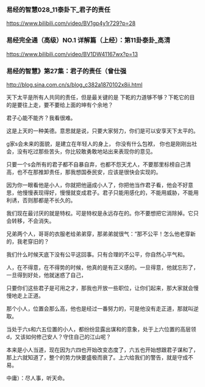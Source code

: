   ### 易经的智慧028_11泰卦下_君子的责任
  https://www.bilibili.com/video/BV1gp4y1r729?p=28

### 易经完全通（高级）NO.1 详解篇（上经）：第11卦泰卦_高清
https://www.bilibili.com/video/BV1DW41167wx?p=13

### 易经的智慧》第27集：君子的责任（曾仕强
http://blog.sina.com.cn/s/blog_c382a1870102x8ii.html

天下太平是所有人共同的责任，但是最关键的是
下乾的力道够不够？下乾它的目的是要往上走，要不要给上面的坤有个余地？

君子心能不能齐？我看很难。

这是上天的一种美德。意思就是说，只要大家努力，你们是可以安享天下太平的。

g家s会未来的面貌，是建立在年轻人的身上，
你没有什么包袱，
你也是刚刚出社会，没有吃过那些苦头，你比较敢勇敢地站出来表现你的意见。

只要一个s会所有的君子都不自暴自弃，也都不怨天尤人，不要那里标榜自己清高，也不在那推卸责任，那我想国泰民安，应该是很快会实现的。

因为你一眼看他是小人，你就把他逼成小人了，你把他当作君子看，他会不好意思，他慢慢表现得好，慢慢就变成君子。君子只能用感化的，不能用威胁，不能用利诱，否则那都是不长久的。

我们现在最讨厌的就是特权。可是特权是永远存在的。你不要想把它消除掉。它只会转移，不会消失。

兄弟两个人，哥哥的衣服老给弟弟穿，那弟弟就很气：“那不公平！怎么他老穿新的，我老穿旧的？

我们什么时候天底下没有公平这回事。只有合理的不公平，你自然心平气和。

人，在不得意，在不得势的时候，他真的是有正义感的。一旦得意，他就忘形了，一旦得到好处，他就迷惑了自己，

只要你们这些君子是可用之才，那我也开放一些职位，让你们起来，那大家就会慢慢地走上正道。

那个小人，位置会那么高，他也是经过一番努力的，可是他没有走正道，那就叫逆取。

当处于六s和六五位置的小人，都纷纷显露出谋和的意象，处于上六位置的高层领d，又该如何修己安人？守住自己的江山呢？

本来是小人当道，现在因为六四也开始改变态度了，六五也开始想跟君子谋和了，那上六就知道了，整个的势力快要盛极而衰了。上六给我们的警告，就是守成不易。

中庸）：尽人事，听天命。
